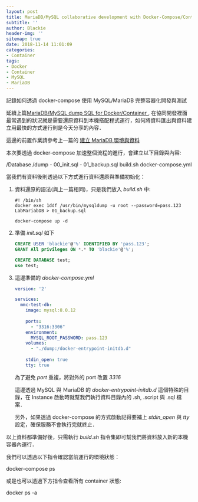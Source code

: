 ```yaml
---
layout: post
title: MariaDB/MySQL collaborative development with Docker-Compose/Container
subtitle: ''
author: Blackie
header-img: ''
sitemap: true
date: 2018-11-14 11:01:09
categories:
- Container
tags:
- Docker
- Container
- MySQL
- MariaDB
---
```


記錄如何透過 docker-compose 使用 MySQL/MariaDB 完整容器化開發與測試

<!-- More -->

延續上篇[MariaDB/MySQL dump SQL for Docker/Container
](http://blackie1019.github.io/2018/11/13/MariaDB-MySQL-dump-SQL-for-Docker-Container/) , 在協同開發裡面最常遇到的狀況就是需要還原資料到本機搭配程式運行，如何將資料匯出與資料建立用最快的方式運行則是今天分享的內容．

這邊的前置作業請參考上一篇的 [建立 MariaDB 環境與資料](http://blackie1019.github.io/2018/11/13/MariaDB-MySQL-dump-SQL-for-Docker-Container/#%E5%85%88%E5%BB%BA%E7%AB%8B-MariaDB-%E7%92%B0%E5%A2%83%E8%88%87%E8%B3%87%E6%96%99)

本次要透過 docker-compose 加速整個流程的進行，會建立以下目錄與內容:

/Database
  /dump
    - 00_init.sql
    - 01_backup.sql
  build.sh
  docker-compose.yml

當我們有資料後則透過以下方式進行資料還原與準備初始化：

1. 資料還原的語法(與上一篇相同)，只是我們放入 *build.sh* 中:

    ```shell
    #! /bin/sh
    docker exec 1ddf /usr/bin/mysqldump -u root --password=pass.123 LabMariabDB > 01_backup.sql

    docker-compose up -d
    ```

2. 準備 *init.sql* 如下

    ```sql
    CREATE USER 'blackie'@'%' IDENTIFIED BY 'pass.123';
    GRANT All privileges ON *.* TO 'blackie'@'%';

    CREATE DATABASE test;
    use test; 
    ```

3. 這邊準備的 *docker-compose.yml*
   
    ```yaml
    version: '2'

    services: 
      mmc-test-db:
        image: mysql:8.0.12
      
        ports:
          - "3316:3306"
        environment:
          MYSQL_ROOT_PASSWORD: pass.123
        volumes:
          - "./dump:/docker-entrypoint-initdb.d"
        
        stdin_open: true
        tty: true
    ```

    為了避免 *port* 重複，將對外的 port 改置 *3316*
 
    這邊透過 MySQL 與 ＭariaDB 的 *docker-entrypoint-initdb.d* 這個特殊的目錄，在 Instance 啟動時就幫我們執行資料目錄內的 .sh, .script 與 .sql 檔案．

    另外，如果透過 docker-compose 的方式啟動記得要補上 *stdin_open* 與 *tty* 設定，確保服務不會執行完就終止．

以上資料都準備好後，只需執行 *build.sh* 指令集即可幫我們將資料放入新的本機容器內運行．

我們可以透過以下指令確認當前運行的環境狀態：

  docker-compose ps 

或是也可以透過下方指令查看所有 container 狀態:

  docker ps -a